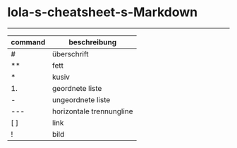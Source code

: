 # lola-s-cheatsheet-s-Markdown
---

| command | beschreibung|
|----------|----------|
| #| überschrift   |
| **   | fett  | 
| *    | kusiv  |
| 1.    | geordnete liste   |
| -   | ungeordnete liste  |
| ---   | horizontale trennungline  |
|  	[ ]| link  |
| !   | bild  |
